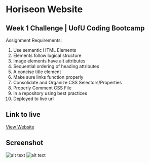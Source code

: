 # Horiseon Website

## Week 1 Challenge | UofU Coding Bootcamp

Assignment Requirements:

1. Use semantic HTML Elements
2. Elements follow logical structure
3. Image elements have alt attributes
4. Sequential ordering of heading attributes
5. A concise title element
6. Make sure links function properly
7. Consolidate and Organize CSS Selectors/Properties
8. Properly Comment CSS File
9. In a repository using best practices
10. Deployed to live url

## Link to live

[View Website](https://edwardmock.github.io/Week-1-Challenge/ "View Website")

## Screenshot

![alt text](https://i.imgur.com/XddOdzm.jpeg "Screenshot of Website")
![alt text](https://i.imgur.com/Lje5mD2.png "Second screenshot ofwebsite")

